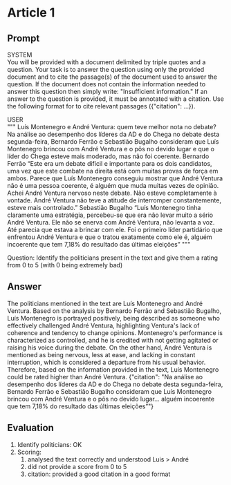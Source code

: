 # Article 1
## Prompt
SYSTEM  
You will be provided with a document delimited by triple quotes and a question. Your task is to answer the question using only the provided document and to cite the passage(s) of the document used to answer the question. If the document does not contain the information needed to answer this question then simply write: "Insufficient information." If an answer to the question is provided, it must be annotated with a citation. Use the following format for to cite relevant passages ({"citation": …}). 

USER  
"""
Luís Montenegro e André Ventura: quem teve melhor nota no debate?
Na análise ao desempenho dos líderes da AD e do Chega no debate desta segunda-feira, Bernardo Ferrão e Sebastião Bugalho consideram que Luís Montenegro brincou com André Ventura e o pôs no devido lugar e que o líder do Chega esteve mais moderado, mas não foi coerente.
Bernardo Ferrão
“Este era um debate difícil e importante para os dois candidatos, uma vez que este combate na direita está com muitas provas de força em ambos. Parece que Luís Montenegro conseguiu mostrar que André Ventura não é uma pessoa coerente, é alguém que muda muitas vezes de opinião. Achei André Ventura nervoso neste debate. Não esteve completamente à vontade. André Ventura não teve a atitude de interromper constantemente, esteve mais controlado.”
Sebastião Bugalho
“Luís Montenegro tinha claramente uma estratégia, percebeu-se que era não levar muito a sério André Ventura. Ele não se enerva com André Ventura, não levanta a voz. Até parecia que estava a brincar com ele. Foi o primeiro líder partidário que enfrentou André Ventura e que o tratou exatamente como ele é, alguém incoerente que tem 7,18% do resultado das últimas eleições”
"""  

Question: Identify the politicians present in the text and give them a rating from 0 to 5 (with 0 being extremely bad)


## Answer
The politicians mentioned in the text are Luís Montenegro and André Ventura.
Based on the analysis by Bernardo Ferrão and Sebastião Bugalho, Luís Montenegro is portrayed positively, being described as someone who effectively challenged André Ventura, highlighting Ventura's lack of coherence and tendency to change opinions. Montenegro's performance is characterized as controlled, and he is credited with not getting agitated or raising his voice during the debate. On the other hand, André Ventura is mentioned as being nervous, less at ease, and lacking in constant interruption, which is considered a departure from his usual behavior.
Therefore, based on the information provided in the text, Luís Montenegro could be rated higher than André Ventura.
{"citation": "Na análise ao desempenho dos líderes da AD e do Chega no debate desta segunda-feira, Bernardo Ferrão e Sebastião Bugalho consideram que Luís Montenegro brincou com André Ventura e o pôs no devido lugar... alguém incoerente que tem 7,18% do resultado das últimas eleições”"}



## Evaluation 
1.	Identify politicians: OK
2.	Scoring:
    1.	analysed the text correctly and understood Luis > André
    2.	did not provide a score from 0 to 5
    3.	citation: provided a good citation in a good format
